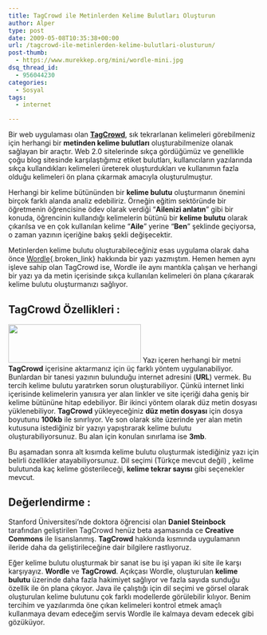 ```yaml
---
title: TagCrowd ile Metinlerden Kelime Bulutları Oluşturun
author: Alper
type: post
date: 2009-05-08T10:35:38+00:00
url: /tagcrowd-ile-metinlerden-kelime-bulutlari-olusturun/
post-thumb:
  - https://www.murekkep.org/mini/wordle-mini.jpg
dsq_thread_id:
  - 956044230
categories:
  - Sosyal
tags:
  - internet

---
```

Bir web uygulaması olan **[TagCrowd][1]**, sık tekrarlanan kelimeleri görebilmeniz için herhangi bir **metinden kelime bulutları** oluşturabilmenize olanak sağlayan bir araçtır. Web 2.0 sitelerinde sıkça gördüğümüz ve genellikle çoğu blog sitesinde karşılaştığımız etiket bulutları, kullanıcıların yazılarında sıkça kullandıkları kelimeleri üreterek oluşturdukları ve kullanımın fazla olduğu kelimeleri ön plana çıkarmak amacıyla oluşturulmuştur. 

Herhangi bir kelime bütününden bir **kelime bulutu** oluşturmanın önemini birçok farklı alanda analiz edebiliriz. Örneğin eğitim sektöründe bir öğretmenin öğrencisine ödev olarak verdiği &#8220;**Ailenizi anlatın**&#8221; gibi bir konuda, öğrencinin kullandığı kelimelerin bütünü bir **kelime bulutu** olarak çıkarılsa ve en çok kullanılan kelime &#8220;**Aile**&#8221; yerine &#8220;**Ben**&#8221; şeklinde geçiyorsa, o zaman yazının içeriğine bakış şekli değişecektir. 

Metinlerden kelime bulutu oluşturabileceğiniz esas uygulama olarak daha önce [Wordle][2]{.broken_link} hakkında bir yazı yazmıştım. Hemen hemen aynı işleve sahip olan TagCrowd ise, Wordle ile aynı mantıkla çalışan ve herhangi bir yazı ya da metin içerisinde sıkça kullanılan kelimeleri ön plana çıkararak kelime bulutu oluşturmanızı sağlıyor. 

## TagCrowd Özellikleri :

<img alt="" src="http://tagcrowd.com/images/tc_logo.gif" title="TagCrowd" class="alignright" width="266" height="77" /> Yazı içeren herhangi bir metni **TagCrowd** içerisine aktarmanız için üç farklı yöntem uygulanabiliyor. Bunlardan bir tanesi yazının bulunduğu internet adresini (**URL**) vermek. Bu tercih kelime bulutu yaratırken sorun oluşturabiliyor. Çünkü internet linki içerisinde kelimelerin yanısıra yer alan linkler ve site içeriği daha geniş bir kelime bütününe hitap edebiliyor. Bir ikinci yöntem olarak düz metin dosyası yüklenebiliyor. **TagCrowd** yükleyeceğiniz **düz metin dosyası** için dosya boyutunu **100kb** ile sınırlıyor. Ve son olarak site üzerinde yer alan metin kutusuna istediğiniz bir yazıyı yapıştırarak kelime bulutu oluşturabiliyorsunuz. Bu alan için konulan sınırlama ise **3mb**. 

Bu aşamadan sonra alt kısımda kelime bulutu oluşturmak istediğiniz yazı için belirli özellikler atayabiliyorsunuz. Dil seçimi (Türkçe mevcut değil) , kelime bulutunda kaç kelime gösterileceği, **kelime tekrar sayısı** gibi seçenekler mevcut. 

## Değerlendirme :

Stanford Üniversitesi&#8217;nde doktora öğrencisi olan **Daniel Steinbock** tarafından geliştirilen TagCrowd henüz beta aşamasında ce **Creative Commons** ile lisanslanmış. **TagCrowd** hakkında kısmında uygulamanın ileride daha da geliştirileceğine dair bilgilere rastlıyoruz. 

Eğer kelime bulutu oluşturmak bir sanat ise bu işi yapan iki site ile karşı karşıyayız. **Wordle** ve **TagCrowd**. Açıkçası Wordle, oluşturulan **kelime bulutu** üzerinde daha fazla hakimiyet sağlıyor ve fazla sayıda sunduğu özellik ile ön plana çıkıyor. Java ile çalıştığı için dil seçimi ve görsel olarak oluşturulan kelime bulutunu çok farklı modellerde görülebilir kılıyor. Benim tercihim ve yazılarımda öne çıkan kelimeleri kontrol etmek amaçlı kullanmaya devam edeceğim servis Wordle ile kalmaya devam edecek gibi gözüküyor.

 [1]: http://tagcrowd.com/
 [2]: https://www.murekkep.org/wordle-ile-metinlerden-kelime-bulutlari-olusturun-1661
